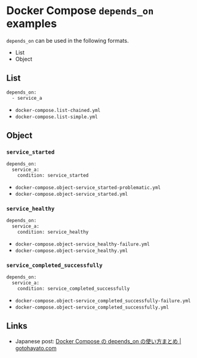 # Docker Compose `depends_on` examples

`depends_on` can be used in the following formats.

- List
- Object

## List

```bash
depends_on:
  - service_a
```

- `docker-compose.list-chained.yml`
- `docker-compose.list-simple.yml`

## Object

### `service_started`

```bash
depends_on:
  service_a:
    condition: service_started
```

- `docker-compose.object-service_started-problematic.yml`
- `docker-compose.object-service_started.yml`

### `service_healthy`

```bash
depends_on:
  service_a:
    condition: service_healthy
```

- `docker-compose.object-service_healthy-failure.yml`
- `docker-compose.object-service_healthy.yml`

### `service_completed_successfully`

```bash
depends_on:
  service_a:
    condition: service_completed_successfully
```

- `docker-compose.object-service_completed_successfully-failure.yml`
- `docker-compose.object-service_completed_successfully.yml`

## Links

- Japanese post: [Docker Compose の depends_on の使い方まとめ | gotohayato.com](https://gotohayato.com/content/533/)
